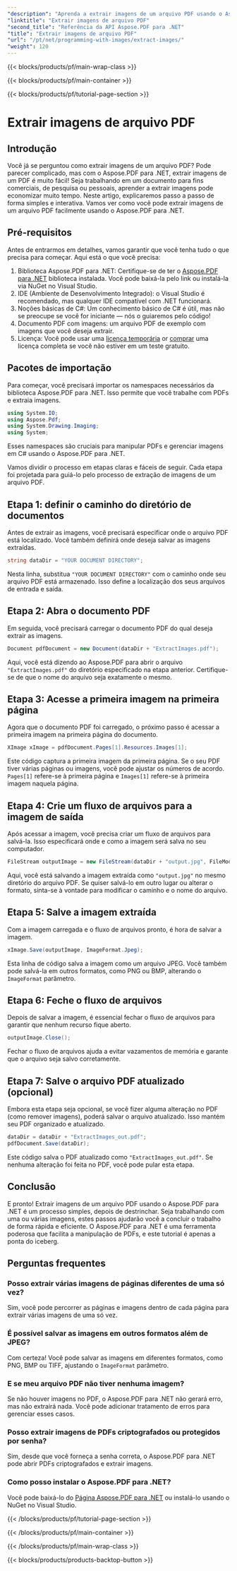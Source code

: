 ```yaml
---
"description": "Aprenda a extrair imagens de um arquivo PDF usando o Aspose.PDF para .NET com este guia passo a passo. Comece com instruções fáceis de seguir."
"linktitle": "Extrair imagens de arquivo PDF"
"second_title": "Referência da API Aspose.PDF para .NET"
"title": "Extrair imagens de arquivo PDF"
"url": "/pt/net/programming-with-images/extract-images/"
"weight": 120
---
```


{{< blocks/products/pf/main-wrap-class >}}

{{< blocks/products/pf/main-container >}}

{{< blocks/products/pf/tutorial-page-section >}}

# Extrair imagens de arquivo PDF

## Introdução

Você já se perguntou como extrair imagens de um arquivo PDF? Pode parecer complicado, mas com o Aspose.PDF para .NET, extrair imagens de um PDF é muito fácil! Seja trabalhando em um documento para fins comerciais, de pesquisa ou pessoais, aprender a extrair imagens pode economizar muito tempo. Neste artigo, explicaremos passo a passo de forma simples e interativa. Vamos ver como você pode extrair imagens de um arquivo PDF facilmente usando o Aspose.PDF para .NET.

## Pré-requisitos

Antes de entrarmos em detalhes, vamos garantir que você tenha tudo o que precisa para começar. Aqui está o que você precisa:

1. Biblioteca Aspose.PDF para .NET: Certifique-se de ter o [Aspose.PDF para .NET](https://releases.aspose.com/pdf/net/) biblioteca instalada. Você pode baixá-la pelo link ou instalá-la via NuGet no Visual Studio.
2. IDE (Ambiente de Desenvolvimento Integrado): o Visual Studio é recomendado, mas qualquer IDE compatível com .NET funcionará.
3. Noções básicas de C#: Um conhecimento básico de C# é útil, mas não se preocupe se você for iniciante — nós o guiaremos pelo código!
4. Documento PDF com imagens: um arquivo PDF de exemplo com imagens que você deseja extrair.
5. Licença: Você pode usar uma [licença temporária](https://purchase.aspose.com/tempouary-license/) or [comprar](https://purchase.aspose.com/buy) uma licença completa se você não estiver em um teste gratuito.

## Pacotes de importação

Para começar, você precisará importar os namespaces necessários da biblioteca Aspose.PDF para .NET. Isso permite que você trabalhe com PDFs e extraia imagens.

```csharp
using System.IO;
using Aspose.Pdf;
using System.Drawing.Imaging;
using System;
```

Esses namespaces são cruciais para manipular PDFs e gerenciar imagens em C# usando o Aspose.PDF para .NET.

Vamos dividir o processo em etapas claras e fáceis de seguir. Cada etapa foi projetada para guiá-lo pelo processo de extração de imagens de um arquivo PDF.

## Etapa 1: definir o caminho do diretório de documentos

Antes de extrair as imagens, você precisará especificar onde o arquivo PDF está localizado. Você também definirá onde deseja salvar as imagens extraídas.

```csharp
string dataDir = "YOUR DOCUMENT DIRECTORY";
```

Nesta linha, substitua `"YOUR DOCUMENT DIRECTORY"` com o caminho onde seu arquivo PDF está armazenado. Isso define a localização dos seus arquivos de entrada e saída.

## Etapa 2: Abra o documento PDF

Em seguida, você precisará carregar o documento PDF do qual deseja extrair as imagens.

```csharp
Document pdfDocument = new Document(dataDir + "ExtractImages.pdf");
```

Aqui, você está dizendo ao Aspose.PDF para abrir o arquivo `"ExtractImages.pdf"` do diretório especificado na etapa anterior. Certifique-se de que o nome do arquivo seja exatamente o mesmo.

## Etapa 3: Acesse a primeira imagem na primeira página

Agora que o documento PDF foi carregado, o próximo passo é acessar a primeira imagem na primeira página do documento.

```csharp
XImage xImage = pdfDocument.Pages[1].Resources.Images[1];
```

Este código captura a primeira imagem da primeira página. Se o seu PDF tiver várias páginas ou imagens, você pode ajustar os números de acordo. `Pages[1]` refere-se à primeira página e `Images[1]` refere-se à primeira imagem naquela página.

## Etapa 4: Crie um fluxo de arquivos para a imagem de saída

Após acessar a imagem, você precisa criar um fluxo de arquivos para salvá-la. Isso especificará onde e como a imagem será salva no seu computador.

```csharp
FileStream outputImage = new FileStream(dataDir + "output.jpg", FileMode.Create);
```

Aqui, você está salvando a imagem extraída como `"output.jpg"` no mesmo diretório do arquivo PDF. Se quiser salvá-lo em outro lugar ou alterar o formato, sinta-se à vontade para modificar o caminho e o nome do arquivo.

## Etapa 5: Salve a imagem extraída

Com a imagem carregada e o fluxo de arquivos pronto, é hora de salvar a imagem.

```csharp
xImage.Save(outputImage, ImageFormat.Jpeg);
```

Esta linha de código salva a imagem como um arquivo JPEG. Você também pode salvá-la em outros formatos, como PNG ou BMP, alterando o `ImageFormat` parâmetro.

## Etapa 6: Feche o fluxo de arquivos

Depois de salvar a imagem, é essencial fechar o fluxo de arquivos para garantir que nenhum recurso fique aberto.

```csharp
outputImage.Close();
```

Fechar o fluxo de arquivos ajuda a evitar vazamentos de memória e garante que o arquivo seja salvo corretamente.

## Etapa 7: Salve o arquivo PDF atualizado (opcional)

Embora esta etapa seja opcional, se você fizer alguma alteração no PDF (como remover imagens), poderá salvar o arquivo atualizado. Isso mantém seu PDF organizado e atualizado.

```csharp
dataDir = dataDir + "ExtractImages_out.pdf";
pdfDocument.Save(dataDir);
```

Este código salva o PDF atualizado como `"ExtractImages_out.pdf"`. Se nenhuma alteração foi feita no PDF, você pode pular esta etapa.

## Conclusão

E pronto! Extrair imagens de um arquivo PDF usando o Aspose.PDF para .NET é um processo simples, depois de destrinchar. Seja trabalhando com uma ou várias imagens, estes passos ajudarão você a concluir o trabalho de forma rápida e eficiente. O Aspose.PDF para .NET é uma ferramenta poderosa que facilita a manipulação de PDFs, e este tutorial é apenas a ponta do iceberg. 

## Perguntas frequentes

### Posso extrair várias imagens de páginas diferentes de uma só vez?
Sim, você pode percorrer as páginas e imagens dentro de cada página para extrair várias imagens de uma só vez.

### É possível salvar as imagens em outros formatos além de JPEG?
Com certeza! Você pode salvar as imagens em diferentes formatos, como PNG, BMP ou TIFF, ajustando o `ImageFormat` parâmetro.

### E se meu arquivo PDF não tiver nenhuma imagem?
Se não houver imagens no PDF, o Aspose.PDF para .NET não gerará erro, mas não extrairá nada. Você pode adicionar tratamento de erros para gerenciar esses casos.

### Posso extrair imagens de PDFs criptografados ou protegidos por senha?
Sim, desde que você forneça a senha correta, o Aspose.PDF para .NET pode abrir PDFs criptografados e extrair imagens.

### Como posso instalar o Aspose.PDF para .NET?
Você pode baixá-lo do [Página Aspose.PDF para .NET](https://releases.aspose.com/pdf/net/) ou instalá-lo usando o NuGet no Visual Studio.

{{< /blocks/products/pf/tutorial-page-section >}}

{{< /blocks/products/pf/main-container >}}

{{< /blocks/products/pf/main-wrap-class >}}

{{< blocks/products/products-backtop-button >}}